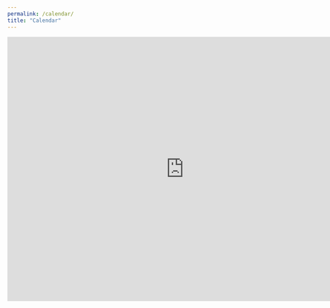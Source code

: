 ```yaml
---
permalink: /calendar/
title: "Calendar"
---
```


<iframe src="https://calendar.google.com/calendar/embed?src=brassbenfield%40gmail.com&ctz=America%2FNew_York" style="border: 0" width="800" height="600" frameborder="0" scrolling="no"></iframe>